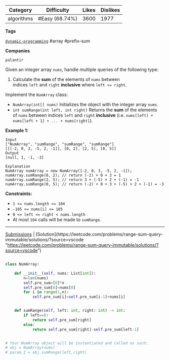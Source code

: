| Category   | Difficulty     | Likes | Dislikes |
| ---------- | -------------- | ----- | -------- |
| algorithms | #Easy (68.74%) | 3600  | 1977     |

**Tags**

[`dynamic-programming`](https://leetcode.com/tag/dynamic-programming?source=vscode "https://leetcode.com/tag/dynamic-programming?source=vscode") #array #prefix-sum 

**Companies**

`palantir`

Given an integer array `nums`, handle multiple queries of the following type:

1. Calculate the **sum** of the elements of `nums` between indices `left` and `right` **inclusive** where `left <= right`.

Implement the `NumArray` class:

- `NumArray(int[] nums)` Initializes the object with the integer array `nums`.
- `int sumRange(int left, int right)` Returns the **sum** of the elements of `nums` between indices `left` and `right` **inclusive** (i.e. `nums[left] + nums[left + 1] + ... + nums[right]`).

**Example 1:**

```
Input
["NumArray", "sumRange", "sumRange", "sumRange"]
[[[-2, 0, 3, -5, 2, -1]], [0, 2], [2, 5], [0, 5]]
Output
[null, 1, -1, -3]

Explanation
NumArray numArray = new NumArray([-2, 0, 3, -5, 2, -1]);
numArray.sumRange(0, 2); // return (-2) + 0 + 3 = 1
numArray.sumRange(2, 5); // return 3 + (-5) + 2 + (-1) = -1
numArray.sumRange(0, 5); // return (-2) + 0 + 3 + (-5) + 2 + (-1) = -3
```

**Constraints:**

- `1 <= nums.length <= 104`
- `-105 <= nums[i] <= 105`
- `0 <= left <= right < nums.length`
- At most `104` calls will be made to `sumRange`.

---

[Submissions](https://leetcode.com/problems/range-sum-query-immutable/submissions/?source=vscode "https://leetcode.com/problems/range-sum-query-immutable/submissions/?source=vscode") | [Solution](https://leetcode.com/problems/range-sum-query-immutable/solutions/?source=vscode "https://leetcode.com/problems/range-sum-query-immutable/solutions/?source=vscode")

```python

class NumArray:

    def __init__(self, nums: List[int]):
        n=len(nums)
        self.pre_sum=[0]*n
        self.pre_sum[0]=nums[0]
        for i in range(1,n):
            self.pre_sum[i]=self.pre_sum[i-1]+nums[i]


    def sumRange(self, left: int, right: int) -> int:
        if left==0:
            return self.pre_sum[right]
        else:
            return self.pre_sum[right]-self.pre_sum[left-1]


# Your NumArray object will be instantiated and called as such:
# obj = NumArray(nums)
# param_1 = obj.sumRange(left,right)

```